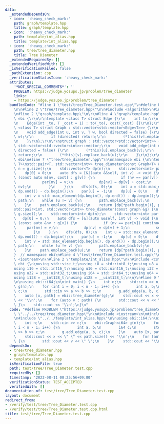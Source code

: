 ```yaml
---
data:
  _extendedDependsOn:
  - icon: ':heavy_check_mark:'
    path: graph/template.hpp
    title: graph/template.hpp
  - icon: ':heavy_check_mark:'
    path: template/int_alias.hpp
    title: template/int_alias.hpp
  - icon: ':heavy_check_mark:'
    path: tree/tree_diameter.hpp
    title: Tree Diameter
  _extendedRequiredBy: []
  _extendedVerifiedWith: []
  _isVerificationFailed: false
  _pathExtension: cpp
  _verificationStatusIcon: ':heavy_check_mark:'
  attributes:
    '*NOT_SPECIAL_COMMENTS*': ''
    PROBLEM: https://judge.yosupo.jp/problem/tree_diameter
    links:
    - https://judge.yosupo.jp/problem/tree_diameter
  bundledCode: "#line 1 \"test/tree/Tree_Diameter.test.cpp\"\n#define PROBLEM \"https://judge.yosupo.jp/problem/tree_diameter\"\
    \n\n#line 2 \"tree/tree_diameter.hpp\"\n\n#include <algorithm>\n#include <vector>\n\
    \n#line 2 \"graph/template.hpp\"\n\r\n#line 4 \"graph/template.hpp\"\n\r\nnamespace\
    \ ebi {\r\n\r\ntemplate <class T> struct Edge {\r\n    int to;\r\n    T cost;\r\
    \n    Edge(int _to, T _cost = 1) : to(_to), cost(_cost) {}\r\n};\r\n\r\ntemplate\
    \ <class T> struct Graph : std::vector<std::vector<Edge<T>>> {\r\n    using std::vector<std::vector<Edge<T>>>::vector;\r\
    \n    void add_edge(int u, int v, T w, bool directed = false) {\r\n        (*this)[u].emplace_back(v,\
    \ w);\r\n        if (directed) return;\r\n        (*this)[v].emplace_back(u, w);\r\
    \n    }\r\n};\r\n\r\nstruct graph : std::vector<std::vector<int>> {\r\n    using\
    \ std::vector<std::vector<int>>::vector;\r\n    void add_edge(int u, int v, bool\
    \ directed = false) {\r\n        (*this)[u].emplace_back(v);\r\n        if (directed)\
    \ return;\r\n        (*this)[v].emplace_back(u);\r\n    }\r\n};\r\n\r\n}  // namespace\
    \ ebi\n#line 7 \"tree/tree_diameter.hpp\"\n\nnamespace ebi {\n\ntemplate <class\
    \ T>\nstd::pair<T, std::vector<int>> tree_diameter(const Graph<T> &g) {\n    int\
    \ n = g.size();\n    std::vector<T> dp(n);\n    std::vector<int> par(n, -1);\n\
    \    dp[0] = 0;\n    auto dfs = [&](auto &&self, int v) -> void {\n        for\
    \ (const auto &[nv, cost] : g[v]) {\n            if (nv == par[v]) continue;\n\
    \            par[nv] = v;\n            dp[nv] = dp[v] + cost;\n            self(self,\
    \ nv);\n        }\n    };\n    dfs(dfs, 0);\n    int u = std::max_element(dp.begin(),\
    \ dp.end()) - dp.begin();\n    par[u] = -1;\n    dp[u] = 0;\n    dfs(dfs, u);\n\
    \    int v = std::max_element(dp.begin(), dp.end()) - dp.begin();\n    std::vector<int>\
    \ path;\n    while (u != v) {\n        path.emplace_back(v);\n        v = par[v];\n\
    \    }\n    path.emplace_back(u);\n    return {dp[*path.begin()], path};\n}\n\n\
    std::pair<int, std::vector<int>> tree_diameter(const graph &g) {\n    int n =\
    \ g.size();\n    std::vector<int> dp(n);\n    std::vector<int> par(n, -1);\n \
    \   dp[0] = 0;\n    auto dfs = [&](auto &&self, int v) -> void {\n        for\
    \ (const auto &nv : g[v]) {\n            if (nv == par[v]) continue;\n       \
    \     par[nv] = v;\n            dp[nv] = dp[v] + 1;\n            self(self, nv);\n\
    \        }\n    };\n    dfs(dfs, 0);\n    int u = std::max_element(dp.begin(),\
    \ dp.end()) - dp.begin();\n    par[u] = -1;\n    dp[u] = 0;\n    dfs(dfs, u);\n\
    \    int v = std::max_element(dp.begin(), dp.end()) - dp.begin();\n    std::vector<int>\
    \ path;\n    while (u != v) {\n        path.emplace_back(v);\n        v = par[v];\n\
    \    }\n    path.emplace_back(u);\n    return {dp[*path.begin()], path};\n}\n\n\
    }  // namespace ebi\n#line 4 \"test/tree/Tree_Diameter.test.cpp\"\n\n#include\
    \ <iostream>\n\n#line 2 \"template/int_alias.hpp\"\n\n#include <cstdint>\n\nnamespace\
    \ ebi {\n\nusing std::size_t;\nusing i8 = std::int8_t;\nusing u8 = std::uint8_t;\n\
    using i16 = std::int16_t;\nusing u16 = std::uint16_t;\nusing i32 = std::int32_t;\n\
    using u32 = std::uint32_t;\nusing i64 = std::int64_t;\nusing u64 = std::uint64_t;\n\
    using i128 = __int128_t;\nusing u128 = __uint128_t;\n\n}\n#line 9 \"test/tree/Tree_Diameter.test.cpp\"\
    \n\nusing ebi::i64;\n\nint main() {\n    int n;\n    std::cin >> n;\n    ebi::Graph<i64>\
    \ g(n);\n    for (int i = 0; i < n - 1; i++) {\n        int a, b;\n        i64\
    \ c;\n        std::cin >> a >> b >> c;\n        g.add_edge(a, b, c);\n    }\n\
    \    auto [x, path] = ebi::tree_diameter(g);\n    std::cout << x << \" \" << path.size()\
    \ << '\\n';\n    for (auto v : path) {\n        std::cout << v << \" \";\n   \
    \ }\n    std::cout << '\\n';\n}\n"
  code: "#define PROBLEM \"https://judge.yosupo.jp/problem/tree_diameter\"\n\n#include\
    \ \"../../tree/tree_diameter.hpp\"\n\n#include <iostream>\n\n#include \"../../graph/template.hpp\"\
    \n#include \"../../template/int_alias.hpp\"\n\nusing ebi::i64;\n\nint main() {\n\
    \    int n;\n    std::cin >> n;\n    ebi::Graph<i64> g(n);\n    for (int i = 0;\
    \ i < n - 1; i++) {\n        int a, b;\n        i64 c;\n        std::cin >> a\
    \ >> b >> c;\n        g.add_edge(a, b, c);\n    }\n    auto [x, path] = ebi::tree_diameter(g);\n\
    \    std::cout << x << \" \" << path.size() << '\\n';\n    for (auto v : path)\
    \ {\n        std::cout << v << \" \";\n    }\n    std::cout << '\\n';\n}"
  dependsOn:
  - tree/tree_diameter.hpp
  - graph/template.hpp
  - template/int_alias.hpp
  isVerificationFile: true
  path: test/tree/Tree_Diameter.test.cpp
  requiredBy: []
  timestamp: '2023-08-11 00:25:56+09:00'
  verificationStatus: TEST_ACCEPTED
  verifiedWith: []
documentation_of: test/tree/Tree_Diameter.test.cpp
layout: document
redirect_from:
- /verify/test/tree/Tree_Diameter.test.cpp
- /verify/test/tree/Tree_Diameter.test.cpp.html
title: test/tree/Tree_Diameter.test.cpp
---
```

